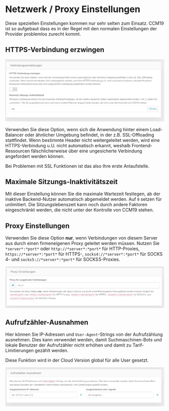 # Netzwerk / Proxy Einstellungen

Diese speziellen Einstellungen kommen nur sehr selten zum Einsatz. CCM19 ist so aufgebaut dass es in der Regel mit den normalen Einstellungen der Provider problemlos zurecht kommt.



## HTTPS-Verbindung erzwingen

![screenshot-1641916579202](../assets/screenshot-1641916579202-16419166440123.jpg)

Verwenden Sie diese Option, wenn sich die Anwendung hinter einem Load-Balancer oder ähnlicher Umgebung befindet, in der z.B. SSL-Offloading stattfindet. Wenn bestimmte Header nicht weitergeleitet werden, wird eine HTTPS-Verbindung u.U. nicht automatisch erkannt, weshalb Frontend-Ressourcen fälschlicherweise über eine ungesicherte Verbindung angefordert werden können. 

Bei Problemen mit SSL Funktionen ist das also Ihre erste Anlaufstelle.

## Maximale Sitzungs-Inaktivitätszeit

Mit dieser Einstellung können Sie die maximale Wartezeit festlegen, ab der inaktive Backend-Nutzer automatisch abgemeldet werden. Auf `0` setzen für unlimitiert. Die Sitzungslebenszeit kann noch durch andere Faktoren eingeschränkt werden, die nicht unter der Kontrolle von CCM19 stehen.



## Proxy Einstellungen

Verwenden Sie diese Option **nur**, wenn Verbindungen von diesem Server aus durch einen firmeneigenen Proxy geleitet werden müssen. Nutzen Sie `*server*:*port*` oder `http://*server*:*port*` für HTTP-Proxies, `https://*server*:*port*` für HTTPS-, `socks4://*server*:*port*` für SOCKS 4- und `socks5://*server*:*port*` für SOCKS 5-Proxies.

![screenshot-1641916726158](../assets/screenshot-1641916726158.jpg)



## Aufrufzähler-Ausnahmen

Hier können Sie IP-Adressen und `User-Agent`-Strings von der Aufrufzählung ausnehmen. Dies kann verwendet werden, damit Suchmaschinen-Bots und lokale Benutzer der Aufrufzähler nicht erhöhen und damit zu Tarif-Limitierungen gezählt werden.

Diese Funktion wird in der Cloud Version global für alle User gesetzt.

![screenshot-1641916764936](../assets/screenshot-1641916764936.jpg)